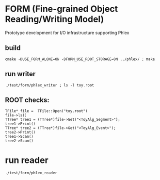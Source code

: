 # FORM (Fine-grained Object Reading/Writing Model)

Prototype development for I/O infrastructure supporting Phlex

## build

`cmake -DUSE_FORM_ALONE=ON -DFORM_USE_ROOT_STORAGE=ON ../phlex/ ; make`

## run writer

`./test/form/phlex_writer ; ls -l toy.root`

## ROOT checks:
```
TFile* file =  TFile::Open("toy.root")
file->ls()
TTree* tree1 = (TTree*)file->Get("<ToyAlg_Segment>");
tree1->Print()
TTree* tree2 = (TTree*)file->Get("<ToyAlg_Event>");
tree2->Print()
tree1->Scan()
tree2->Scan()
```

# run reader

`./test/form/phlex_reader`
